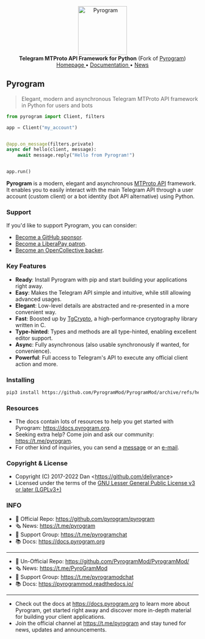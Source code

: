 <p align="center">
    <a href="https://github.com/pyrogrammod/pyrogrammod">
        <img src="https://pyrogrammod.readthedocs.io/en/latest/_static/pyrogram.png" alt="Pyrogram" width="128">
    </a>
    <br>
    <b>Telegram MTProto API Framework for Python</b> (Fork of <a href="github.com/pyrogram/pyrogram">Pyrogram</a>)
    <br>
    <a href="https://pyrogrammod.readthedocs.io/">
        Homepage
    </a>
    •
    <a href="https://pyrogrammod.readthedocs.io/">
        Documentation
    </a>
    •
    <a href="https://t.me/pyrogrammodnews">
        News
    </a>
</p>

## Pyrogram

> Elegant, modern and asynchronous Telegram MTProto API framework in Python for users and bots

``` python
from pyrogram import Client, filters

app = Client("my_account")


@app.on_message(filters.private)
async def hello(client, message):
    await message.reply("Hello from Pyrogram!")


app.run()
```

**Pyrogram** is a modern, elegant and asynchronous [MTProto API](https://docs.pyrogram.org/topics/mtproto-vs-botapi)
framework. It enables you to easily interact with the main Telegram API through a user account (custom client) or a bot
identity (bot API alternative) using Python.

### Support

If you'd like to support Pyrogram, you can consider:

- [Become a GitHub sponsor](https://github.com/sponsors/delivrance).
- [Become a LiberaPay patron](https://liberapay.com/delivrance).
- [Become an OpenCollective backer](https://opencollective.com/pyrogram).

### Key Features

- **Ready**: Install Pyrogram with pip and start building your applications right away.
- **Easy**: Makes the Telegram API simple and intuitive, while still allowing advanced usages.
- **Elegant**: Low-level details are abstracted and re-presented in a more convenient way.
- **Fast**: Boosted up by [TgCrypto](https://github.com/pyrogram/tgcrypto), a high-performance cryptography library written in C.  
- **Type-hinted**: Types and methods are all type-hinted, enabling excellent editor support.
- **Async**: Fully asynchronous (also usable synchronously if wanted, for convenience).
- **Powerful**: Full access to Telegram's API to execute any official client action and more.

### Installing

``` bash
pip3 install https://github.com/PyrogramMod/PyrogramMod/archive/refs/heads/develop/topic.zip
```

### Resources

- The docs contain lots of resources to help you get started with Pyrogram: https://docs.pyrogram.org.
- Seeking extra help? Come join and ask our community: https://t.me/pyrogram.
- For other kind of inquiries, you can send a [message](https://t.me/haskell) or an [e-mail](mailto:dan@pyrogram.org).

### Copyright & License

- Copyright (C) 2017-2022 Dan <<https://github.com/delivrance>>
- Licensed under the terms of the [GNU Lesser General Public License v3 or later (LGPLv3+)](COPYING.lesser)

### INFO

- 📕 Official Repo: https://github.com/pyrogram/pyrogram
- 🗞 News: https://t.me/pyrogram
- 💭 Support Group: https://t.me/pyrogramchat
- 📚 Docs: https://docs.pyrogram.org
------------------------------------------------------------
- 📕 Un-Official Repo: https://github.com/PyrogramMod/PyrogramMod/
- 🗞 News: https://t.me/PyroGramMod
- 💭 Support Group: https://t.me/pyrogramodchat
- 📚 Docs: https://pyrogrammod.readthedocs.io/
------------------------------------------------------------

- Check out the docs at https://docs.pyrogram.org to learn more about Pyrogram, get started right
away and discover more in-depth material for building your client applications.
- Join the official channel at https://t.me/pyrogram and stay tuned for news, updates and announcements.

